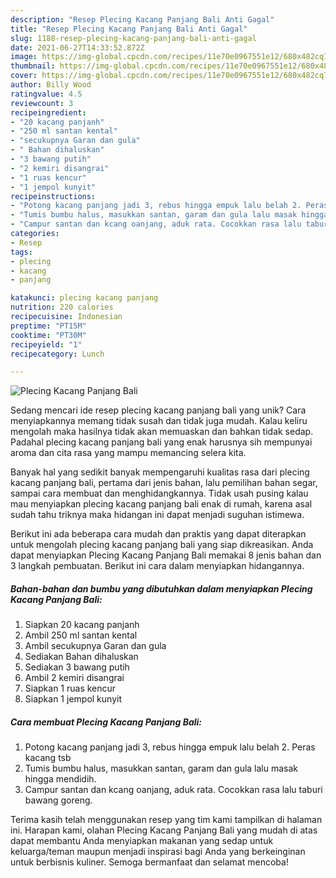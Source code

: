 ```yaml
---
description: "Resep Plecing Kacang Panjang Bali Anti Gagal"
title: "Resep Plecing Kacang Panjang Bali Anti Gagal"
slug: 1188-resep-plecing-kacang-panjang-bali-anti-gagal
date: 2021-06-27T14:33:52.872Z
image: https://img-global.cpcdn.com/recipes/11e70e0967551e12/680x482cq70/plecing-kacang-panjang-bali-foto-resep-utama.jpg
thumbnail: https://img-global.cpcdn.com/recipes/11e70e0967551e12/680x482cq70/plecing-kacang-panjang-bali-foto-resep-utama.jpg
cover: https://img-global.cpcdn.com/recipes/11e70e0967551e12/680x482cq70/plecing-kacang-panjang-bali-foto-resep-utama.jpg
author: Billy Wood
ratingvalue: 4.5
reviewcount: 3
recipeingredient:
- "20 kacang panjanh"
- "250 ml santan kental"
- "secukupnya Garan dan gula"
- " Bahan dihaluskan"
- "3 bawang putih"
- "2 kemiri disangrai"
- "1 ruas kencur"
- "1 jempol kunyit"
recipeinstructions:
- "Potong kacang panjang jadi 3, rebus hingga empuk lalu belah 2. Peras kacang tsb"
- "Tumis bumbu halus, masukkan santan, garam dan gula lalu masak hingga mendidih."
- "Campur santan dan kcang oanjang, aduk rata. Cocokkan rasa lalu taburi bawang goreng."
categories:
- Resep
tags:
- plecing
- kacang
- panjang

katakunci: plecing kacang panjang 
nutrition: 220 calories
recipecuisine: Indonesian
preptime: "PT15M"
cooktime: "PT30M"
recipeyield: "1"
recipecategory: Lunch

---
```



![Plecing Kacang Panjang Bali](https://img-global.cpcdn.com/recipes/11e70e0967551e12/680x482cq70/plecing-kacang-panjang-bali-foto-resep-utama.jpg)

Sedang mencari ide resep plecing kacang panjang bali yang unik? Cara menyiapkannya memang tidak susah dan tidak juga mudah. Kalau keliru mengolah maka hasilnya tidak akan memuaskan dan bahkan tidak sedap. Padahal plecing kacang panjang bali yang enak harusnya sih mempunyai aroma dan cita rasa yang mampu memancing selera kita.

Banyak hal yang sedikit banyak mempengaruhi kualitas rasa dari plecing kacang panjang bali, pertama dari jenis bahan, lalu pemilihan bahan segar, sampai cara membuat dan menghidangkannya. Tidak usah pusing kalau mau menyiapkan plecing kacang panjang bali enak di rumah, karena asal sudah tahu triknya maka hidangan ini dapat menjadi suguhan istimewa.




Berikut ini ada beberapa cara mudah dan praktis yang dapat diterapkan untuk mengolah plecing kacang panjang bali yang siap dikreasikan. Anda dapat menyiapkan Plecing Kacang Panjang Bali memakai 8 jenis bahan dan 3 langkah pembuatan. Berikut ini cara dalam menyiapkan hidangannya.

<!--inarticleads1-->

##### Bahan-bahan dan bumbu yang dibutuhkan dalam menyiapkan Plecing Kacang Panjang Bali:

1. Siapkan 20 kacang panjanh
1. Ambil 250 ml santan kental
1. Ambil secukupnya Garan dan gula
1. Sediakan  Bahan dihaluskan
1. Sediakan 3 bawang putih
1. Ambil 2 kemiri disangrai
1. Siapkan 1 ruas kencur
1. Siapkan 1 jempol kunyit




<!--inarticleads2-->

##### Cara membuat Plecing Kacang Panjang Bali:

1. Potong kacang panjang jadi 3, rebus hingga empuk lalu belah 2. Peras kacang tsb
1. Tumis bumbu halus, masukkan santan, garam dan gula lalu masak hingga mendidih.
1. Campur santan dan kcang oanjang, aduk rata. Cocokkan rasa lalu taburi bawang goreng.




Terima kasih telah menggunakan resep yang tim kami tampilkan di halaman ini. Harapan kami, olahan Plecing Kacang Panjang Bali yang mudah di atas dapat membantu Anda menyiapkan makanan yang sedap untuk keluarga/teman maupun menjadi inspirasi bagi Anda yang berkeinginan untuk berbisnis kuliner. Semoga bermanfaat dan selamat mencoba!
